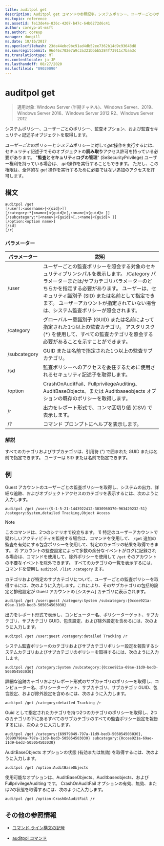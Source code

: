 ```yaml
---
title: auditpol get
description: Auditpol get コマンドの参照記事。システムポリシー、ユーザーごとのポリシー、監査オプション、および監査セキュリティ記述子オブジェクトを取得します。
ms.topic: reference
ms.assetid: fe13de4e-836c-4207-b47c-64b6272d6c41
author: coreyp-at-msft
ms.author: coreyp
manager: dongill
ms.date: 10/16/2017
ms.openlocfilehash: 23de44ebc9bc91ad4db52ee7362b14d9c93648d8
ms.sourcegitcommit: 96d46c702e7a9c3a321bbbb5284f73911c7baa3c
ms.translationtype: MT
ms.contentlocale: ja-JP
ms.lasthandoff: 08/27/2020
ms.locfileid: "89029090"
---
```

# <a name="auditpol-get"></a>auditpol get

> 適用対象: Windows Server (半期チャネル)、Windows Server、2019、Windows Server 2016、Windows Server 2012 R2、Windows Server 2012

システムポリシー、ユーザーごとのポリシー、監査オプション、および監査セキュリティ記述子オブジェクトを取得します。

*ユーザーごと*のポリシーと*システム*ポリシーに対して*get*操作を実行するには、セキュリティ記述子でそのオブジェクトの**読み取り**アクセス許可を持っている必要があります。 "**監査とセキュリティログの管理**" (SeSecurityPrivilege) ユーザー権利を持っている場合は、 *get*操作を実行することもできます。 ただし、この権限は、全体的な *get* 操作を実行するために必要ではない追加のアクセスを許可します。

## <a name="syntax"></a>構文

```
auditpol /get
[/user[:<username>|<{sid}>]]
[/category:*|<name>|<{guid}>[,:<name|<{guid}> ]]
[/subcategory:*|<name>|<{guid}>[,:<name|<{guid}> ]]
[/option:<option name>]
[/sd]
[/r]
```

### <a name="parameters"></a>パラメーター

| パラメーター | 説明 |
| --------- | ----------- |
| /user | ユーザーごとの監査ポリシーを照会する対象のセキュリティプリンシパルを表示します。 /Category パラメーターまたは/サブカテゴリパラメーターのどちらかを指定する必要があります。 ユーザーは、セキュリティ識別子 (SID) または名前として指定できます。 ユーザーアカウントが指定されていない場合は、システム監査ポリシーが照会されます。 |
| /category | グローバル一意識別子 (GUID) または名前によって指定された1つ以上の監査カテゴリ。 アスタリスク (*) を使用して、すべての監査カテゴリを照会する必要があることを示すことができます。 |
| /subcategory | GUID または名前で指定された1つ以上の監査サブカテゴリ。 |
| /sd | 監査ポリシーへのアクセスを委任するために使用されるセキュリティ記述子を取得します。 |
| /option | CrashOnAuditFail、FullprivilegeAuditing、AuditBaseObjects、または Auditbaseobjects オプションの既存のポリシーを取得します。 |
| /r | 出力をレポート形式で、コンマ区切り値 (CSV) で表示します。 |
| /? | コマンド プロンプトにヘルプを表示します。 |

### <a name="remarks"></a>解説

すべてのカテゴリおよびサブカテゴリは、引用符 (") で囲まれた GUID または名前で指定できます。 ユーザーは SID または名前で指定できます。

## <a name="examples"></a>例

Guest アカウントのユーザーごとの監査ポリシーを取得し、システムの出力、詳細な追跡、およびオブジェクトアクセスのカテゴリを表示するには、次のように入力します。

```
auditpol /get /user:{S-1-5-21-1443922412-3030960370-963420232-51} /category:System,detailed Tracking,Object Access
```

> [!NOTE]
> このコマンドは、2つのシナリオで役立ちます。 1) 特定のユーザーアカウントで疑わしいアクティビティを監視する場合は、コマンドを使用して、 `/get` 追加の監査を有効にする包含ポリシーを使用して、特定のカテゴリの結果を取得できます。 2) アカウントの監査設定によって多数の余分なイベントがログに記録される場合は、コマンドを使用して、除外ポリシーを使用して `/get` そのアカウントの不要なイベントを除外できます。 すべてのカテゴリの一覧を表示するには、コマンドを使用し `auditpol /list /category` ます。

カテゴリおよび特定のサブカテゴリについて、ユーザーごとの監査ポリシーを取得するには、次のように入力します。これにより、そのサブカテゴリの包括的設定と排他設定が Guest アカウントの [システム] カテゴリに表示されます。

```
auditpol /get /user:guest /category:System /subcategory:{0ccee921a-69ae-11d9-bed3-505054503030}
```

出力をレポート形式で表示し、コンピューター名、ポリシーターゲット、サブカテゴリ、サブカテゴリ GUID、包含設定、および除外設定を含めるには、次のように入力します。

```
auditpol /get /user:guest /category:detailed Tracking /r
```

システム監査ポリシーのカテゴリおよびサブカテゴリポリシー設定を報告するシステムカテゴリおよびサブカテゴリのポリシーを取得するには、次のように入力します。

```
auditpol /get /category:System /subcategory:{0ccee921a-69ae-11d9-bed3-505054503030}
```

詳細な追跡カテゴリおよびレポート形式のサブカテゴリのポリシーを取得し、コンピューター名、ポリシーターゲット、サブカテゴリ、サブカテゴリ GUID、包含設定、および除外設定を含めるには、次のように入力します。

```
auditpol /get /category:detailed Tracking /r
```

Guid として指定されたカテゴリを持つ2つのカテゴリのポリシーを取得し、2つのカテゴリの下にあるすべてのサブカテゴリのすべての監査ポリシー設定を報告するには、次のように入力します。

```
auditpol /get /category:{69979849-797a-11d9-bed3-505054503030},{69997984a-797a-11d9-bed3-505054503030} subcategory:{0ccee921a-69ae-11d9-bed3-505054503030}
```

AuditBaseObjects オプションの状態 (有効または無効) を取得するには、次のように入力します。

```
auditpol /get /option:AuditBaseObjects
```

使用可能なオプションは、AuditBaseObjects、Auditbaseobjects、および FullprivilegeAuditing です。 CrashOnAuditFail オプションの有効、無効、または2の状態を取得するには、次のように入力します。

```
auditpol /get /option:CrashOnAuditFail /r
```

## <a name="additional-references"></a>その他の参照情報

- [コマンド ライン構文の記号](command-line-syntax-key.md)

- [auditpol コマンド](auditpol.md)
